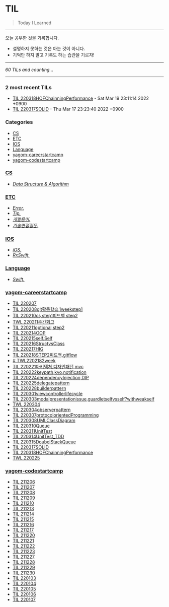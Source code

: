 # TIL
> Today I Learned

---

 오늘 공부한 것을 기록합니다.
 - 설명하지 못하는 것은 아는 것이 아니다.
 - 기억만 하지 말고 기록도 하는 습관을 기르자!

 ---


_60 TILs and counting..._

---

### 2 most recent TILs

- [TIL 220318HOFChainningPerformance](yagom-careerstartcamp/220318HOFChainningPerformance.md) - Sat Mar 19 23:11:14 2022 +0900
- [TIL 220317SOLID](yagom-careerstartcamp/220317SOLID.md) - Thu Mar 17 23:23:40 2022 +0900

### Categories

- [CS](#CS)
- [ETC](#ETC)
- [IOS](#IOS)
- [Language](#Language)
- [yagom-careerstartcamp](#yagom-careerstartcamp)
- [yagom-codestartcamp](#yagom-codestartcamp)

### [CS](#CS)
- [*Data Structure & Algorithm*](CS/CS.md)

### [ETC](#ETC)
- [*Error.*](ETC/Error.md)
- [*Tip.*](ETC/Tip.md)
- [*개발용어.*](ETC/개발용어.md)
- [*기술면접질문.*](ETC/기술면접질문.md)

### [IOS](#IOS)
- [*iOS.*](IOS/IOS.md)
- [*RxSwift.*](IOS/RxSwift.md)

### [Language](#Language)
- [*Swift.*](Language/Swift.md)

### [yagom-careerstartcamp](#yagom-careerstartcamp)
- [TIL 220207](yagom-careerstartcamp/220207캠프시작,사전과제설명및리뷰.md)
- [TIL 220208git활동학습,1weekstep1](yagom-careerstartcamp/220208git활동학습,1weekstep1.md)
- [TIL 220210cs,step1피드백,step2](yagom-careerstartcamp/220210cs,step1피드백,step2.md)
- [TWL 220211주간회고](yagom-careerstartcamp/220211TWL.md)
- [TIL 220211optional,step2](yagom-careerstartcamp/220211optional,step2.md)
- [TIL 220214OOP](yagom-careerstartcamp/220214OOP.md)
- [TIL 220215self,Self](yagom-careerstartcamp/220215self,Self.md)
- [TIL 220216StructvsClass](yagom-careerstartcamp/220216StructvsClass.md)
- [TIL 220217HIG](yagom-careerstartcamp/220217HIG.md)
- [TIL 220218STEP2피드백,gitflow](yagom-careerstartcamp/220218STEP2피드백,gitflow.md)
- [# TWL2202182week](yagom-careerstartcamp/220218TWL.md)
- [TIL 220221아키텍처,디자인패턴,mvc](yagom-careerstartcamp/220221아키텍처,디자인패턴,mvc.md)
- [TIL 220222keypath,kvo,notification](yagom-careerstartcamp/220222keypath,kvo,notification.md)
- [TIL 220224dependencyInjection,DIP](yagom-careerstartcamp/220224dependencyInjection,DIP.md)
- [TIL 220225delegatepattern](yagom-careerstartcamp/220225delegatepattern.md)
- [TIL 220228builderpattern](yagom-careerstartcamp/220228builderpattern.md)
- [TIL 220301viewcontrollerlifecycle](yagom-careerstartcamp/220301viewcontrollerlifecycle.md)
- [TIL 220303modalpresentationissue,guardletselfvsself?withweakself](yagom-careerstartcamp/220303modalpresentationissue,guardletselfvsself?withweakself.md)
- [TWL 220304](yagom-careerstartcamp/220304TWL.md)
- [TIL 220304observerpattern](yagom-careerstartcamp/220304observerpattern.md)
- [TIL 220307protocolorientedProgramming](yagom-careerstartcamp/220307protocolorientedProgramming.md)
- [TIL 220308UMLClassDiagram](yagom-careerstartcamp/220308UMLClassDiagram.md)
- [TIL 220310Queue](yagom-careerstartcamp/220310Queue.md)
- [TIL 220311UnitTest](yagom-careerstartcamp/220311UnitTest.md)
- [TIL 220314UnitTest_TDD](yagom-careerstartcamp/220314UnitTest_TDD.md)
- [TIL 220315DoubelStackQueue](yagom-careerstartcamp/220315DoubelStackQueue.md)
- [TIL 220317SOLID](yagom-careerstartcamp/220317SOLID.md)
- [TIL 220318HOFChainningPerformance](yagom-careerstartcamp/220318HOFChainningPerformance.md)
- [TWL 220225](yagom-careerstartcamp/TWL220225.md)

### [yagom-codestartcamp](#yagom-codestartcamp)
- [TIL 211206](yagom-codestartcamp/211206캠프시작_git_week1livesession.md)
- [TIL 211207](yagom-codestartcamp/211207OOP의특징.md)
- [TIL 211208](yagom-codestartcamp/211208Week1Step2리뷰.md)
- [TIL 211209](yagom-codestartcamp/211209SOLID-S.md)
- [TIL 211210](yagom-codestartcamp/211210SOLID-O.md)
- [TIL 211213](yagom-codestartcamp/211213리더피드백,SOLID-L.md)
- [TIL 211214](yagom-codestartcamp/211214패러다임,함수형프로그래밍,일급시민.md)
- [TIL 211215](yagom-codestartcamp/211215TypeProperty.md)
- [TIL 211216](yagom-codestartcamp/211216Protocol,structvsclass.md)
- [TIL 211217](yagom-codestartcamp/211217ValTypevsRefType.md)
- [TIL 211220](yagom-codestartcamp/211220Type,Instance.md)
- [TIL 211221](yagom-codestartcamp/211221week3step2,SOLID-I.md)
- [TIL 211222](yagom-codestartcamp/211222week3step2feedback.md)
- [TIL 211223](yagom-codestartcamp/211223propertyObserver.md)
- [TIL 211227](yagom-codestartcamp/211227SOLID-D.md)
- [TIL 211228](yagom-codestartcamp/211228FrameworkvsLibrary.md)
- [TIL 211229](yagom-codestartcamp/211229week4step1feedback,final,closureType.md)
- [TIL 211230](yagom-codestartcamp/211230enumerated,LocalizedError.md)
- [TIL 220103](yagom-codestartcamp/220103designpattern.md)
- [TIL 220104](yagom-codestartcamp/220104creationalpattern.md)
- [TIL 220105](yagom-codestartcamp/220105designpattern-abstractfactorypattern.md)
- [TIL 220106](yagom-codestartcamp/220106designpattern-builderpattern.md)
- [TIL 220107](yagom-codestartcamp/220107designpatter-factorymethod.md)

[1]: https://simonwillison.net/2020/Apr/20/self-rewriting-readme/
[2]: https://github.com/jbranchaud/til

